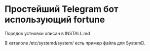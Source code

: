 Простейший Telegram бот использующий fortune
============================================

Порядок устновки описан в INSTALL.md

В каталоле /etc/systemd/system/ есть пример файла для SystemD.

